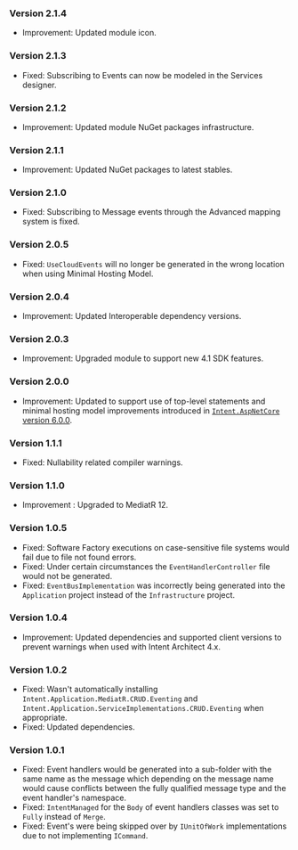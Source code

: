 ### Version 2.1.4

- Improvement: Updated module icon.

### Version 2.1.3

- Fixed: Subscribing to Events can now be modeled in the Services designer. 

### Version 2.1.2

- Improvement: Updated module NuGet packages infrastructure.

### Version 2.1.1

- Improvement: Updated NuGet packages to latest stables.

### Version 2.1.0

- Fixed: Subscribing to Message events through the Advanced mapping system is fixed.

### Version 2.0.5

- Fixed: `UseCloudEvents` will no longer be generated in the wrong location when using Minimal Hosting Model.

### Version 2.0.4

- Improvement: Updated Interoperable dependency versions.

### Version 2.0.3

- Improvement: Upgraded module to support new 4.1 SDK features.

### Version 2.0.0

- Improvement: Updated to support use of top-level statements and minimal hosting model improvements introduced in [`Intent.AspNetCore` version 6.0.0](https://github.com/IntentArchitect/Intent.Modules.NET/blob/development/Modules/Intent.Modules.AspNetCore/release-notes.md#version-600).

### Version 1.1.1

- Fixed: Nullability related compiler warnings.

### Version 1.1.0

- Improvement : Upgraded to MediatR 12.

### Version 1.0.5

- Fixed: Software Factory executions on case-sensitive file systems would fail due to file not found errors.
- Fixed: Under certain circumstances the `EventHandlerController` file would not be generated.
- Fixed: `EventBusImplementation` was incorrectly being generated into the `Application` project instead of the `Infrastructure` project.

### Version 1.0.4

- Improvement: Updated dependencies and supported client versions to prevent warnings when used with Intent Architect 4.x.

### Version 1.0.2

- Fixed: Wasn't automatically installing `Intent.Application.MediatR.CRUD.Eventing` and `Intent.Application.ServiceImplementations.CRUD.Eventing` when appropriate.
- Fixed: Updated dependencies.

### Version 1.0.1

- Fixed: Event handlers would be generated into a sub-folder with the same name as the message which depending on the message name would cause conflicts between the fully qualified message type and the event handler's namespace.
- Fixed: `IntentManaged` for the `Body` of event handlers classes was set to `Fully` instead of `Merge`.
- Fixed: Event's were being skipped over by `IUnitOfWork` implementations due to not implementing `ICommand`.
